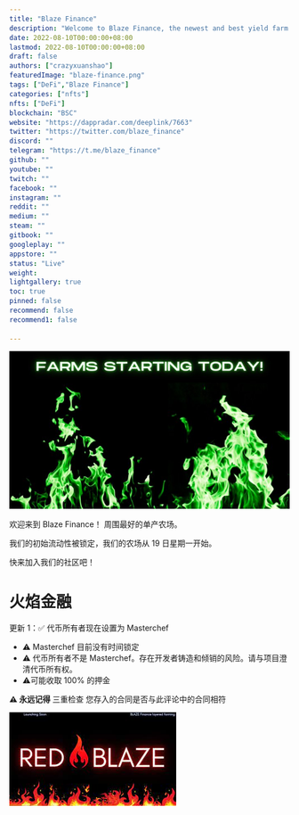 ```yaml
---
title: "Blaze Finance"
description: "Welcome to Blaze Finance, the newest and best yield farm around. We are a community driven project, join us and be a part of the blaze that never extinguishes."
date: 2022-08-10T00:00:00+08:00
lastmod: 2022-08-10T00:00:00+08:00
draft: false
authors: ["crazyxuanshao"]
featuredImage: "blaze-finance.png"
tags: ["DeFi","Blaze Finance"]
categories: ["nfts"]
nfts: ["DeFi"]
blockchain: "BSC"
website: "https://dappradar.com/deeplink/7663"
twitter: "https://twitter.com/blaze_finance"
discord: ""
telegram: "https://t.me/blaze_finance"
github: ""
youtube: ""
twitch: ""
facebook: ""
instagram: ""
reddit: ""
medium: ""
steam: ""
gitbook: ""
googleplay: ""
appstore: ""
status: "Live"
weight: 
lightgallery: true
toc: true
pinned: false
recommend: false
recommend1: false

---
```


![disan](disan.png)

<p>欢迎来到 Blaze Finance！ 周围最好的单产农场。</p>
<p>我们的初始流动性被锁定，我们的农场从 19 日星期一开始。</p>
<p>快来加入我们的社区吧！</p>

# 火焰金融

更新 1：✅ 代币所有者现在设置为 Masterchef

- ⚠️ Masterchef 目前没有时间锁定
- ⚠️ 代币所有者不是 Masterchef。存在开发者铸造和倾销的风险。请与项目澄清代币所有权。
- ⚠️可能收取 100% 的押金

**⚠️ 永远记得** 三重检查 您存入的合同是否与此评论中的合同相符



![isnd](isnd.png)